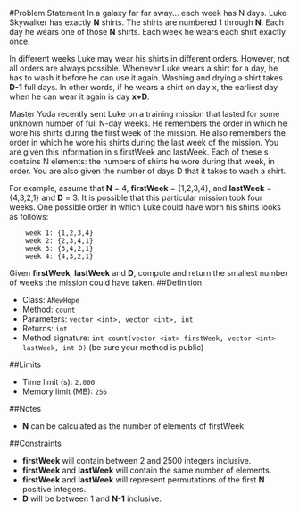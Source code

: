 #Problem Statement
In a galaxy far far away... each week has N days.
Luke Skywalker has exactly **N** shirts.
The shirts are numbered 1 through **N**.
Each day he wears one of those **N** shirts.
Each week he wears each shirt exactly once.

In different weeks Luke may wear his shirts in different orders.
However, not all orders are always possible.
Whenever Luke wears a shirt for a day, he has to wash it before he can use it again.
Washing and drying a shirt takes **D-1** full days.
In other words, if he wears a shirt on day x, the earliest day when he can wear it again is day **x+D**.

Master Yoda recently sent Luke on a training mission that lasted for some unknown number of full N-day weeks. He remembers the order in which he wore his shirts during the first week of the mission. He also remembers the order in which he wore his shirts during the last week of the mission. You are given this information in s firstWeek and lastWeek. Each of these s contains N elements: the numbers of shirts he wore during that week, in order. You are also given the number of days D that it takes to wash a shirt.

For example, assume that **N** = 4, **firstWeek** = {1,2,3,4}, and **lastWeek** = {4,3,2,1} and **D** = 3. It is possible that this particular mission took four weeks. One possible order in which Luke could have worn his shirts looks as follows:
```
    week 1: {1,2,3,4}
    week 2: {2,3,4,1}
    week 3: {3,4,2,1}
    week 4: {4,3,2,1}
```
Given **firstWeek**, **lastWeek** and **D**, compute and return the smallest number of weeks the mission could have taken.
##Definition
 - Class: `ANewHope`
 - Method: `count`
 - Parameters: `vector <int>, vector <int>, int`
 - Returns: `int`
 - Method signature: `int count(vector <int> firstWeek, vector <int> lastWeek, int D)` (be sure your method is public)
 
##Limits
 - Time limit (s): `2.000`
 - Memory limit (MB): `256`
 
##Notes
- **N** can be calculated as the number of elements of firstWeek

##Constraints
- **firstWeek** will contain between 2 and 2500 integers inclusive.
- **firstWeek** and **lastWeek** will contain the same number of elements.
- **firstWeek** and **lastWeek** will represent permutations of the first **N** positive integers.
- **D** will be between 1 and **N-1** inclusive.

